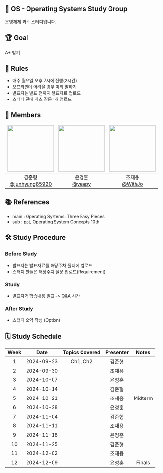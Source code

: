 ## 📝 OS - Operating Systems Study Group

운영체제 과목 스터디입니다.

## 🏆 Goal

A+ 받기

## 📜 Rules

-   매주 월요일 오후 7시에 진행(2시간)
-   오프라인이 어려울 경우 미리 말하기
-   발표자는 발표 전까지 발표자료 업로드
-   스터디 전에 최소 질문 1개 업로드

## 👥 Members

| <img src="https://avatars.githubusercontent.com/u/80797496?v=4" width="150" height="150"/> | <img src="https://avatars.githubusercontent.com/u/86221684?v=4" width="150" height="150"/> | <img src="https://avatars.githubusercontent.com/u/66457807?v=4" width="150" height="150"/> |
| :----------------------------------------------------------------------------------------: | :----------------------------------------------------------------------------------------: | :----------------------------------------------------------------------------------------: |
|               김준형<br/>[@junhyung85920](https://github.com/junhyung85920)                |                       윤정훈<br/>[@yeapy](https://github.com/yeapy)                        |                      조재용<br/>[@WithJo](https://github.com/WithJo)                       |

## 📚 References

-   main : Operating Systems: Three Easy Pieces
-   sub : ppt, Operating System Concepts 10th

## 🛠 Study Procedure

### Before Study

-   발표자는 발표자료를 해당주차 폴더에 업로드
-   스터디 원들은 해당주차 질문 업로드(Requirement)

### Study

-   발표자가 학습내용 발표 -> Q&A 시간

### After Study

-   스터디 요약 작성 (Option)

## 🗓 Study Schedule

| Week |    Date    | Topics Covered | Presenter |  Notes  |
| :--: | :--------: | :------------: | :-------: | :-----: |
|  1   | 2024-09-23 |    Ch1, Ch2    |  김준형   |         |
|  2   | 2024-09-30 |                |  조재용   |         |
|  3   | 2024-10-07 |                |  윤정훈   |         |
|  4   | 2024-10-14 |                |  김준형   |         |
|  5   | 2024-10-21 |                |  조재용   | Midterm |
|  6   | 2024-10-28 |                |  윤정훈   |         |
|  7   | 2024-11-04 |                |  김준형   |         |
|  8   | 2024-11-11 |                |  조재용   |         |
|  9   | 2024-11-18 |                |  윤정훈   |         |
|  10  | 2024-11-25 |                |  김준형   |         |
|  11  | 2024-12-02 |                |  조재용   |         |
|  12  | 2024-12-09 |                |  윤정훈   | Finals  |
